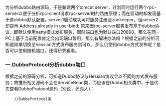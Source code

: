 为分析dubbo路由源码，于是新建两个tomcat  server，计划同时运行两个rpc-server以便于分析rpc-client请求rpc-server时的路由原理；而在启动时却发现基于原dubbo默认配置，server1启动成功可将服务注册至zookeeper，但server2却提示 Address already in use: bind; 原来因rpc-server服务发布基于dubbo协议，即默认使用netty模式发布服务，同时端口也为默认端口20890。那么在同一PC上基于当前配置肯定会出现端口暂用，那么有解决办法吗？根据之前的分析可知道如果切换至hessian方式发布服务则可以，那么仍使用dubbo方式发布呢？是否可以使用随机端口，还得研究看看。

### 一.DubboProtocol分析dubbo端口
根据之前的源码分析，可知道Dubbo协议与Hessian协议会以不同的方式发布服务；故推断相关源码不会在ServiceBean类，而应该在Dubbo相关类中，于是优先查看DubboProtocol源码（别说，还真人）：
```language
    //DubboProtocol类

```

